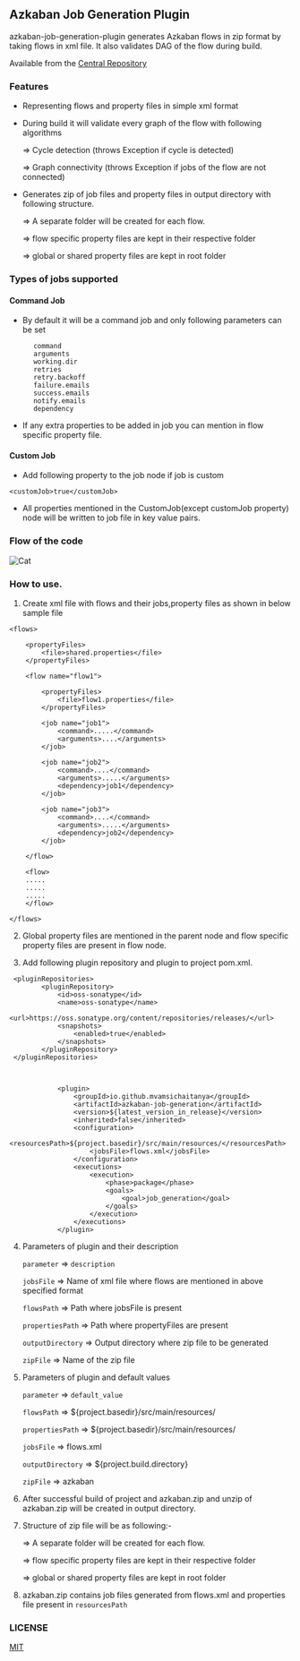 ## Azkaban Job Generation Plugin

azkaban-job-generation-plugin generates Azkaban flows in zip format by taking flows in xml file.
It also validates DAG of the flow during build.

Available from the [Central Repository](https://mvnrepository.com/artifact/io.github.mvamsichaitanya/azkaban-job-generation) 

### Features

* Representing flows and property files in simple xml format

* During build it will validate every graph of the flow with following algorithms
 
   => Cycle detection (throws Exception if cycle is detected)
 
   => Graph connectivity (throws Exception if jobs of the flow are not connected)
 
* Generates zip of job files and property files in output directory with following structure.
  
   => A separate folder will be created for each flow.
   
   => flow specific property files are kept in their respective folder
   
   => global or shared property files are kept in root folder 

### Types of jobs supported

#### Command Job

* By default it will be a command job and only following parameters can be set

```
      command
      arguments
      working.dir
      retries
      retry.backoff
      failure.emails
      success.emails
      notify.emails
      dependency

```

* If any extra properties to be added in job you can mention in flow specific property file.

#### Custom Job

* Add following property to the job node if job is custom

```
<customJob>true</customJob>
```

* All properties mentioned in the CustomJob(except customJob property) node will be written to 
job file in key value pairs.

### Flow of the code

![Cat](https://github.com/mvamsichaitanya/azkaban-job-generator-plugin/tree/master/src/main/resources/images/flow.jpg)

### How to use.

1. Create xml file with flows and their jobs,property files as shown in below sample file

```
<flows>

    <propertyFiles>
        <file>shared.properties</file>
    </propertyFiles>

    <flow name="flow1">
       
        <propertyFiles>
            <file>flow1.properties</file>
        </propertyFiles>

        <job name="job1">
            <command>.....</command>
            <arguments>....</arguments>
        </job>
        
        <job name="job2">
            <command>....</command>
            <arguments>.....</arguments>
            <dependency>job1</dependency>
        </job>
        
        <job name="job3">
            <command>....</command>
            <arguments>.....</arguments>
            <dependency>job2</dependency>
        </job>
    
    </flow>
    
    <flow>
    .....
    .....
    .....
    </flow>

</flows>
```

2. Global property files are mentioned in the parent node and flow specific property files are present in flow node.

3. Add following plugin repository and plugin to project pom.xml.

```    
 <pluginRepositories>
        <pluginRepository>
            <id>oss-sonatype</id>
            <name>oss-sonatype</name>
            <url>https://oss.sonatype.org/content/repositories/releases/</url>
            <snapshots>
                <enabled>true</enabled>
            </snapshots>
        </pluginRepository>
 </pluginRepositories>
       
       
```

```      
            <plugin>
                <groupId>io.github.mvamsichaitanya</groupId>
                <artifactId>azkaban-job-generation</artifactId>
                <version>${latest_version_in_release}</version>
                <inherited>false</inherited>
                <configuration>
                    <resourcesPath>${project.basedir}/src/main/resources/</resourcesPath>
                    <jobsFile>flows.xml</jobsFile>
                </configuration>
                <executions>
                    <execution>
                        <phase>package</phase>
                        <goals>
                            <goal>job_generation</goal>
                        </goals>
                    </execution>
                </executions>
            </plugin>
```


4. Parameters of plugin and their description

    ```parameter```       =>         ```description```
        
    ```jobsFile```        =>         Name of xml file where flows are mentioned in above specified format
    
    ```flowsPath```       =>         Path where jobsFile is present
    
    ```propertiesPath```  =>         Path where propertyFiles are present

    ```outputDirectory``` =>         Output directory where zip file to be generated
    
    ```zipFile```         =>          Name of the zip file
    

5. Parameters of plugin and default values

    ```parameter```       =>         ```default_value```
    
    ```flowsPath```       =>         ${project.basedir}/src/main/resources/
    
    ```propertiesPath```  =>         ${project.basedir}/src/main/resources/
    
    ```jobsFile```        =>         flows.xml
    
    ```outputDirectory``` =>         ${project.build.directory}
    
    ```zipFile```         =>          azkaban



6. After successful build of project and azkaban.zip and unzip of azkaban.zip will be created in output directory.

7. Structure of zip file will be as following:-

   => A separate folder will be created for each flow.
   
   => flow specific property files are kept in their respective folder
   
   => global or shared property files are kept in root folder 
   
8. azkaban.zip contains job files generated from flows.xml and properties file present in ```resourcesPath```

### LICENSE

[MIT](https://github.com/mvamsichaitanya/azkaban-job-generator-plugin/blob/master/LICENSE.txt)
